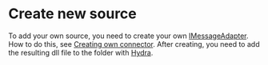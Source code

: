 # Create new source

To add your own source, you need to create your own [IMessageAdapter](xref:StockSharp.Messages.IMessageAdapter). How to do this, see [Creating own connector](../api/connectors/creating_own_connector.md). After creating, you need to add the resulting dll file to the folder with [Hydra](../hydra.md). 
